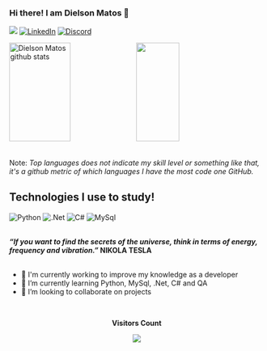### Hi there! I am Dielson Matos 👋

<a href = "mailto:dielsonmatos@gmail.com"> <img src="https://img.shields.io/badge/-Gmail-E34F26?style=for-the-badge&logo=gmail&logoColor=white" target="_blank"></a>
[![LinkedIn](https://img.shields.io/badge/LinkedIn-0077B5?style=for-the-badge&logo=linkedin&logoColor=white)](https://www.linkedin.com/in/dielsonmatos/)
[![Discord](https://img.shields.io/badge/Discord-7289DA?style=for-the-badge&logo=discord&logoColor=white)](https://discord.com/channels/Drohko#6520)

<div align="left">  
<img width="49%" height="195px" src="https://github-readme-stats.vercel.app/api?username=dielsonmatos&show_icons=true&count_private=true&show_border=true&title_color=239120&icon_color=239120&text_color=c9d1d9&bg_color=0d1117" alt="Dielson Matos github stats" /> 
<img width="41%" height="195px" src="https://github-readme-stats.vercel.app/api/top-langs/?username=dielsonmatos&layout=compact&show_border=true&title_color=239120&text_color=239120&bg_color=0d1117" />
</div><br>  

Note: <i>Top languages does not indicate my skill level or something like that, it's a github metric of which languages I have the most code one GitHub.</i>

## Technologies I use to study!

<div style="display: inline_block">
<img align="center" alt="Python" src="https://img.shields.io/badge/Python-3776AB?style=for-the-badge&logo=python&logoColor=F7DF1E"/>
<img align="center" alt=".Net" src="https://img.shields.io/badge/.NET-5C2D91?style=for-the-badge&logo=.net&logoColor=white"/>
<img align="center" alt="C#" src="https://img.shields.io/badge/C%23-239120?style=for-the-badge&logo=c-sharp&logoColor=white"/>
<img align="center" alt="MySql" src="https://img.shields.io/badge/MySQL-276DC3?style=for-the-badge&logo=mysql&logoColor=white"/>
</div></br>  

<b><i>“If you want to find the secrets of the universe, think in terms of energy, frequency and vibration.”</i> NIKOLA TESLA</b></br></br>

- 🔭 I'm currently working to improve my knowledge as a developer
- 🌱 I’m currently learning Python, MySql, .Net, C# and QA
- 👯 I’m looking to collaborate on projects

<div align="center">
<br><p align="center"><b>Visitors Count</b></p>  
<p align="center"><img align="center" src="https://profile-counter.glitch.me/{dielsonmatos}/count.svg" /></p> 
<br>
</div>
